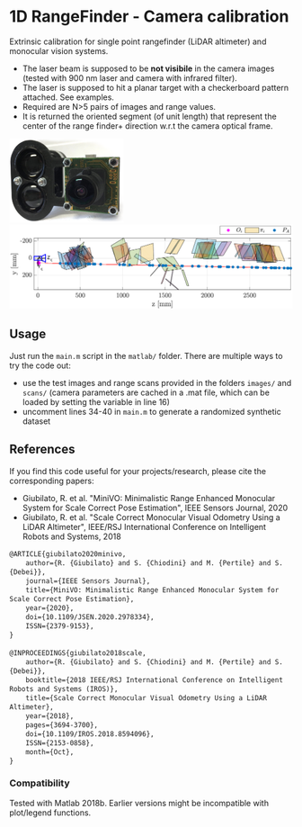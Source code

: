 # 1D RangeFinder - Camera calibration

Extrinsic calibration for single point rangefinder (LiDAR altimeter) and monocular vision systems. 
  - The laser beam is supposed to be **not visibile** in the camera images (tested with 900 nm laser and camera with infrared filter).
  - The laser is supposed to hit a planar target with a checkerboard pattern attached. See examples.
  - Required are N>5 pairs of images and range values.
  - It is returned the oriented segment (of unit length) that represent the center of the range finder+ direction w.r.t the camera optical frame.

<img src="readme_img/alti_cam_fade.png" height="150"/> <img src="readme_img/alti_extr.png" height="150"/> 


## Usage

Just run the ```main.m``` script in the ```matlab/``` folder. 
There are multiple ways to try the code out:
* use the test images and range scans provided in the folders ```images/``` and ```scans/``` (camera parameters are cached in a .mat file, which can be loaded by setting the variable in line 16)
* uncomment lines 34-40 in ```main.m``` to generate a randomized synthetic dataset

## References

If you find this code useful for your projects/research, please cite the corresponding papers:
* Giubilato, R. et al. "MiniVO: Minimalistic Range Enhanced Monocular System for Scale Correct Pose Estimation", IEEE Sensors Journal, 2020
* Giubilato, R. et al. "Scale Correct Monocular Visual Odometry Using a LiDAR Altimeter", IEEE/RSJ International Conference on Intelligent Robots and Systems, 2018

```
@ARTICLE{giubilato2020minivo, 
    author={R. {Giubilato} and S. {Chiodini} and M. {Pertile} and S. {Debei}}, 
    journal={IEEE Sensors Journal}, 
    title={MiniVO: Minimalistic Range Enhanced Monocular System for Scale Correct Pose Estimation}, 
    year={2020}, 
    doi={10.1109/JSEN.2020.2978334}, 
    ISSN={2379-9153},
}

@INPROCEEDINGS{giubilato2018scale, 
    author={R. {Giubilato} and S. {Chiodini} and M. {Pertile} and S. {Debei}}, 
    booktitle={2018 IEEE/RSJ International Conference on Intelligent Robots and Systems (IROS)}, 
    title={Scale Correct Monocular Visual Odometry Using a LiDAR Altimeter}, 
    year={2018}, 
    pages={3694-3700}, 
    doi={10.1109/IROS.2018.8594096}, 
    ISSN={2153-0858}, 
    month={Oct},
}
```

### Compatibility
Tested with Matlab 2018b. 
Earlier versions might be incompatible with plot/legend functions.
